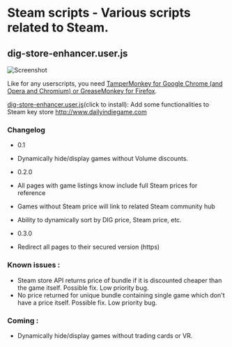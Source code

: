 # Steam scripts - Various scripts related to Steam.

## dig-store-enhancer.user.js

![Screenshot](http://i.imgur.com/DrdGLQM.png)

Like for any userscripts, you need [TamperMonkey for Google Chrome (and Opera and Chromium) or GreaseMonkey for Firefox](https://github.com/OpenUserJs/OpenUserJS.org/wiki/Userscript-beginners-HOWTO#how-do-i-get-going).

[dig-store-enhancer.user.js](https://raw.githubusercontent.com/Omicron666/Steam/master/dig-store-enhancer.user.js)(click to install): Add some functionalities to Steam key store http://www.dailyindiegame.com 

### Changelog

- 0.1
 - Dynamically hide/display games without Volume discounts.

- 0.2.0
 - All pages with game listings know include full Steam prices for reference
 - Games without Steam price will link to related Steam community hub
 - Ability to dynamically sort by DIG price, Steam price, etc.
 
- 0.3.0
 - Redirect all pages to their secured version (https)
 
### Known issues :
- Steam store API returns price of bundle if it is discounted cheaper than the game itself. Possible fix. Low priority bug.
- No price returned for unique bundle containing single game which don't have a price itself. Possible fix. Low priority bug.

### Coming :
- Dynamically hide/display games without trading cards or VR.